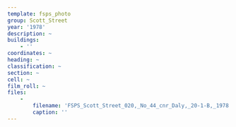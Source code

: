 ```yaml
---
template: fsps_photo
group: Scott_Street
year: '1978'
description: ~
buildings:
    - ''
coordinates: ~
heading: ~
classification: ~
section: ~
cell: ~
film_roll: ~
files:
    -
        filename: 'FSPS_Scott_Street_020,_No_44_cnr_Daly,_20-1-B,_1978.png'
        caption: ''
---
```

